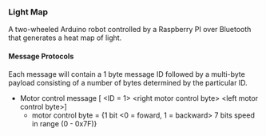 ### Light Map ###
A two-wheeled Arduino robot controlled by a Raspberry PI over Bluetooth that generates a heat map of light.

#### Message Protocols ####
Each message will contain a 1 byte message ID followed by a multi-byte
payload consisting of a number of bytes determined by the particular ID.

- Motor control message [ \<ID = 1\> \<right motor control byte\> \<left motor control byte\>]
  - motor control byte = {1 bit \<0 = foward, 1 = backward\> 7 bits speed in range (0 - 0x7F)}
